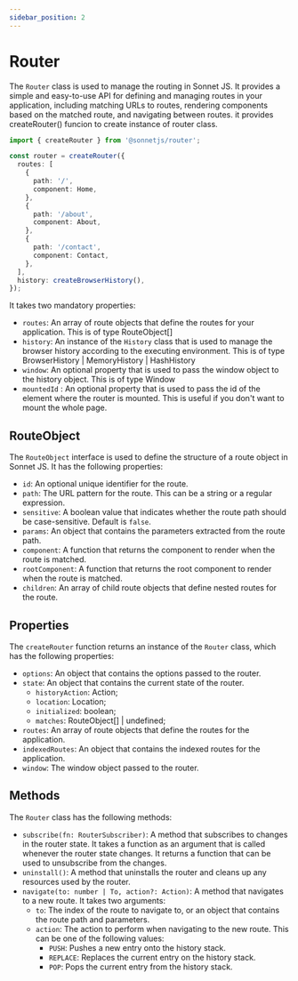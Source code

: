 ```yaml
---
sidebar_position: 2
---
```


# Router

The `Router` class is used to manage the routing in Sonnet JS. It provides a simple and easy-to-use API for defining and managing routes in your application, including matching URLs to routes, rendering components based on the matched route, and navigating between routes. it provides createRouter() funcion to create instance of router class.

```typescript
import { createRouter } from '@sonnetjs/router';

const router = createRouter({
  routes: [
    {
      path: '/',
      component: Home,
    },
    {
      path: '/about',
      component: About,
    },
    {
      path: '/contact',
      component: Contact,
    },
  ],
  history: createBrowserHistory(),
});
```

It takes two mandatory properties:

- `routes`: An array of route objects that define the routes for your application. This is of type RouteObject[]
- `history`: An instance of the `History` class that is used to manage the browser history according to the executing environment. This is of type BrowserHistory | MemoryHistory | HashHistory
- `window`: An optional property that is used to pass the window object to the history object. This is of type Window
- `mountedId` : An optional property that is used to pass the id of the element where the router is mounted. This is useful if you don't want to mount the whole page. 

## RouteObject

The `RouteObject` interface is used to define the structure of a route object in Sonnet JS. It has the following properties:

- `id`: An optional unique identifier for the route.
- `path`: The URL pattern for the route. This can be a string or a regular expression.
- `sensitive`: A boolean value that indicates whether the route path should be case-sensitive. Default is `false`.
- `params`: An object that contains the parameters extracted from the route path.
- `component`: A function that returns the component to render when the route is matched.
- `rootComponent`: A function that returns the root component to render when the route is matched.
- `children`: An array of child route objects that define nested routes for the route.

## Properties

The `createRouter` function returns an instance of the `Router` class, which has the following properties:

- `options`: An object that contains the options passed to the router.
- `state`: An object that contains the current state of the router.
  * `historyAction`: Action;
  * `location`: Location;
  * `initialized`: boolean;
  * `matches`: RouteObject[] | undefined;
- `routes`: An array of route objects that define the routes for the application.
- `indexedRoutes`: An object that contains the indexed routes for the application.
- `window`: The window object passed to the router.

## Methods

The `Router` class has the following methods:

- `subscribe(fn: RouterSubscriber)`: A method that subscribes to changes in the router state. It takes a function as an argument that is called whenever the router state changes. It returns a function that can be used to unsubscribe from the changes.
- `uninstall()`: A method that uninstalls the router and cleans up any resources used by the router.
- `navigate(to: number | To, action?: Action)`: A method that navigates to a new route. It takes two arguments:
  * `to`: The index of the route to navigate to, or an object that contains the route path and parameters.
  * `action`: The action to perform when navigating to the new route. This can be one of the following values:
    - `PUSH`: Pushes a new entry onto the history stack.
    - `REPLACE`: Replaces the current entry on the history stack.
    - `POP`: Pops the current entry from the history stack.
